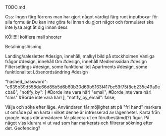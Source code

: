 TODO.md

Css:
	Ingen färg förrens man har gjort något värdigt färg runt inputboxar för alla formulär
	Du kan inte göra fel innan du gjort något och formuläret ska inte lysa argt åt dig innan dess

KÖ!!!!!!
  köifiera mail shooter

Betalningslösning

Landing/salesletter #design, innehåll, malkyl bild på stockholmen
Vanliga frågor      #design, innehåll
Om                  #design, innehåll
Medlemssidan        #design
	Filtersettings    #design, some funktionalitet
	Apartments        #design, some funktionalitet
	Lösenordsändring  #design

"hashed_password": "c635b39d558de66d85b5d6b60b30d69b5163f417bc59f75f8eb235e49a9ecba6",
  "notify_by": [      #Borde inte vara här!
    "email",          #Borde inte vara här!
    "sms"             #Borde inte vara här!
  ],
  "notify_by_email": false,

Välja och söka efter läge.
  Användaren får möjlighet att på "fri hand" markera ut område på en karta i vilket
  denne är intresserad av lägenheter.
  Karta från google maps där anvädaren får placera ut en förutbestämd(?) figur.
  På något viss klurara vi ut vad som har markerats och filtrerar sökning efter det.
  Geofencing?
